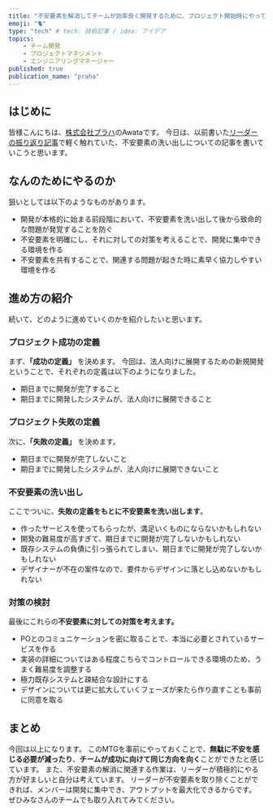 ```yaml
---
title: "不安要素を解消してチームが効率良く開発するために、プロジェクト開始時にやっておきたいこと"
emoji: "🐈"
type: "tech" # tech: 技術記事 / idea: アイデア
topics:
    - チーム開発
    - プロジェクトマネジメント
    - エンジニアリングマネージャー
published: true
publication_name: "praha"
---
```


## はじめに

皆様こんにちは、[株式会社プラハ](https://www.praha-inc.com/)のAwataです。
今日は、以前書いた[リーダーの振り返り記事](https://zenn.dev/praha/articles/6ca14058507cb1)で軽く触れていた、不安要素の洗い出しについての記事を書いていこうと思います。

## なんのためにやるのか

狙いとしては以下のようなものがあります。

- 開発が本格的に始まる前段階において、不安要素を洗い出して後から致命的な問題が発覚することを防ぐ
- 不安要素を明確にし、それに対しての対策を考えることで、開発に集中できる環境を作る
- 不安要素を共有することで、関連する問題が起きた時に素早く協力しやすい環境を作る

## 進め方の紹介

続いて、どのように進めていくのかを紹介したいと思います。

### プロジェクト成功の定義

まず、**「成功の定義」** を決めます。
今回は、法人向けに展開するための新規開発ということで、それぞれの定義は以下のようになりました。

- 期日までに開発が完了すること
- 期日までに開発したシステムが、法人向けに展開できること

### プロジェクト失敗の定義

次に、**「失敗の定義」** を決めます。

- 期日までに開発が完了しないこと
- 期日までに開発したシステムが、法人向けに展開できないこと

### 不安要素の洗い出し

ここでついに、**失敗の定義をもとに不安要素を洗い出します**。

- 作ったサービスを使ってもらったが、満足いくものにならないかもしれない
- 開発の難易度が高すぎて、期日までに開発が完了しないかもしれない
- 既存システムの負債に引っ張られてしまい、期日までに開発が完了しないかもしれない
- デザイナーが不在の案件なので、要件からデザインに落とし込めないかもしれない

### 対策の検討

最後にこれらの**不安要素に対しての対策を考えます。**

- POとのコミュニケーションを密に取ることで、本当に必要とされているサービスを作る
- 実装の詳細についてはある程度こちらでコントロールできる環境のため、うまく難易度を調整する
- 極力既存システムと疎結合な設計にする
- デザインについては更に拡大していくフェーズが来たら作り直すことも事前に同意を取る

## まとめ

今回は以上になります。
このMTGを事前にやっておくことで、**無駄に不安を感じる必要が減ったり**、**チームが成功に向けて同じ方向を向く**ことができたと感じています。
また、不安要素の解消に関連する作業は、リーダーが積極的にやる方が好ましいと自分は考えています。
リーダーが不安要素を取り除くことができれば、メンバーは開発に集中でき、アウトプットを最大化できるからです。
ぜひみなさんのチームでも取り入れてみてください。
